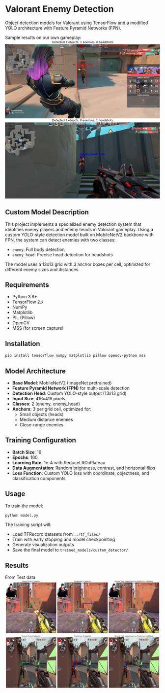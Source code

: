 # Valorant Enemy Detection

Object detection models for Valorant using TensorFlow and a modified YOLO architecture with Feature Pyramid Networks (FPN).

Sample results on our own gameplay:
![image](./tensorflow/research/result1.png)
![image](./tensorflow/research/result2.png)

## Custom Model Description

This project implements a specialized enemy detection system that identifies enemy players and enemy heads in Valorant gameplay. Using a custom YOLO-style detection model built on MobileNetV2 backbone with FPN, the system can detect enemies with two classes:
- `enemy`: Full body detection
- `enemy_head`: Precise head detection for headshots

The model uses a 13x13 grid with 3 anchor boxes per cell, optimized for different enemy sizes and distances.

## Requirements

- Python 3.8+
- TensorFlow 2.x
- NumPy
- Matplotlib
- PIL (Pillow)
- OpenCV
- MSS (for screen capture)

## Installation

```bash
pip install tensorflow numpy matplotlib pillow opencv-python mss
```

## Model Architecture

- **Base Model**: MobileNetV2 (ImageNet pretrained)
- **Feature Pyramid Network (FPN)** for multi-scale detection
- **Detection Head**: Custom YOLO-style output (13x13 grid)
- **Input Size**: 416x416 pixels
- **Classes**: 2 (enemy, enemy_head)
- **Anchors**: 3 per grid cell, optimized for:
  - Small objects (heads)
  - Medium distance enemies
  - Close-range enemies

## Training Configuration

- **Batch Size**: 16
- **Epochs**: 100
- **Learning Rate**: 1e-4 with ReduceLROnPlateau
- **Data Augmentation**: Random brightness, contrast, and horizontal flips
- **Loss Function**: Custom YOLO loss with coordinate, objectness, and classification components

## Usage

To train the model:
```python
python model.py
```

The training script will:
- Load TFRecord datasets from `../tf_files/`
- Train with early stopping and model checkpointing
- Generate visualization outputs
- Save the final model to `trained_models/custom_detector/`

## Results
From Test data
![image](./tensorflow/research/clip2--125-_jpg.rf.98cc7b2c382ab8fcfcd4565534bc4149_comparison.png)
![image](./tensorflow/research/clip2--134-_jpg.rf.c43a75b31538a4b3b04f11140f076c53_comparison.png)
